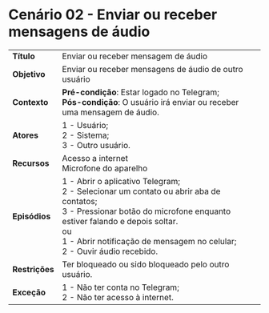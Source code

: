 # Cenário 02 - Enviar ou receber mensagens de áudio

|                |                                                                                                                                                                                                                                                                     |
| -------------- | :------------------------------------------------------------------------------------------------------------------------------------------------------------------------------------------------------------------------------------------------------------------ |
| **Título**     | Enviar ou receber mensagem de áudio                                                                                                                                                                                                                                 |
| **Objetivo**   | Enviar ou receber mensagens de áudio de outro usuário                                                                                                                                                                                                               |
| **Contexto**   | **Pré-condição**: Estar logado no Telegram;<br>**Pós-condição**: O usuário irá enviar ou receber uma mensagem de áudio.                                                                                                                                             |
| **Atores**     | 1 - Usuário;<br> 2 - Sistema; <br> 3 - Outro usuário.                                                                                                                                                                                                               |
| **Recursos**   | Acesso a internet <br> Microfone do aparelho                                                                                                                                                                                                                        |
| **Episódios**  | 1 - Abrir o aplicativo Telegram; <br> 2 - Selecionar um contato ou abrir aba de contatos; <br>3 - Pressionar botão do microfone enquanto estiver falando e depois soltar. <br> ou <br> 1 - Abrir notificação de mensagem no celular; <br> 2 - Ouvir áudio recebido. |
| **Restrições** | Ter bloqueado ou sido bloqueado pelo outro usuário.                                                                                                                                                                                                                 |
| **Exceção**    | 1 - Não ter conta no Telegram;<br> 2 - Não ter acesso à internet.                                                                                                                                                                                                   |
